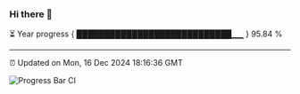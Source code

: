 ### Hi there 👋

⏳ Year progress { ████████████████████████████▁▁ } 95.84 %

---

⏰ Updated on Mon, 16 Dec 2024 18:16:36 GMT

![Progress Bar CI](https://github.com/code-lakshay/GitHub-Actions-Demo/workflows/Progress%20Bar%20CI/badge.svg)
